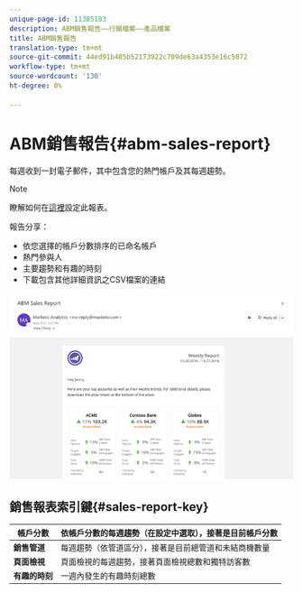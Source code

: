 ```yaml
---
unique-page-id: 11385183
description: ABM銷售報告——行銷檔案——產品檔案
title: ABM銷售報告
translation-type: tm+mt
source-git-commit: 44ed91b485b52173922c709de63a4353e16c5072
workflow-type: tm+mt
source-wordcount: '130'
ht-degree: 0%

---
```



# ABM銷售報告{#abm-sales-report}

每週收到一封電子郵件，其中包含您的熱門帳戶及其每週趨勢。

>[!NOTE]
>
>瞭解如何在[這裡](https://docs.marketo.com/x/drat)設定此報表。

報告分享：

* 依您選擇的帳戶分數排序的已命名帳戶
* 熱門參與人
* 主要趨勢和有趣的時刻
* 下載包含其他詳細資訊之CSV檔案的連結

![](assets/one-4.png)

## 銷售報表索引鍵{#sales-report-key}

| **帳戶分數** | 依帳戶分數的每週趨勢（在設定中選取），接著是目前帳戶分數 |
|---|---|
| **銷售管道** | 每週趨勢（依管道區分），接著是目前總管道和未結商機數量 |
| **頁面檢視** | 頁面檢視的每週趨勢，接著頁面檢視總數和獨特訪客數 |
| **有趣的時刻** | 一週內發生的有趣時刻總數 |
